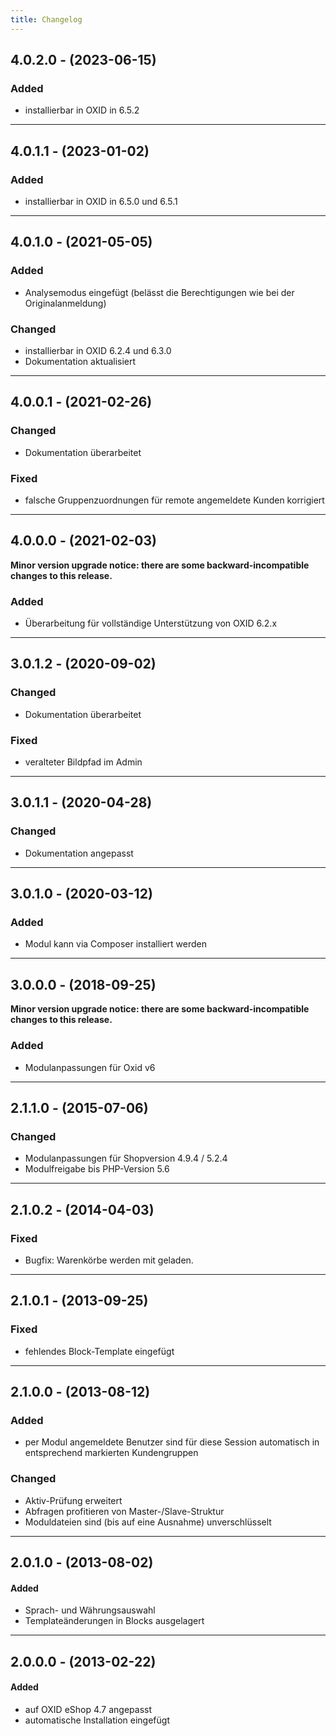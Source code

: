 ```yaml
---
title: Changelog
---
```


## 4.0.2.0 - (2023-06-15)
### Added
- installierbar in OXID in 6.5.2

---

## 4.0.1.1 - (2023-01-02)
### Added
- installierbar in OXID in 6.5.0 und 6.5.1

---

## 4.0.1.0 - (2021-05-05)
### Added
- Analysemodus eingefügt (belässt die Berechtigungen wie bei der Originalanmeldung)

### Changed
- installierbar in OXID 6.2.4 und 6.3.0
- Dokumentation aktualisiert

---

## 4.0.0.1 - (2021-02-26)
### Changed
- Dokumentation überarbeitet

### Fixed
- falsche Gruppenzuordnungen für remote angemeldete Kunden korrigiert

---

## 4.0.0.0 - (2021-02-03)

**Minor version upgrade notice: there are some backward-incompatible changes to this release.**

### Added
- Überarbeitung für vollständige Unterstützung von OXID 6.2.x

---

## 3.0.1.2 - (2020-09-02)
### Changed
- Dokumentation überarbeitet

### Fixed
- veralteter Bildpfad im Admin

---

## 3.0.1.1 - (2020-04-28)
### Changed
- Dokumentation angepasst

---

## 3.0.1.0 - (2020-03-12)

### Added
- Modul kann via Composer installiert werden

---

## 3.0.0.0 - (2018-09-25)

**Minor version upgrade notice: there are some backward-incompatible changes to this release.**

### Added
- Modulanpassungen für Oxid v6

---

## 2.1.1.0 - (2015-07-06)

### Changed
- Modulanpassungen für Shopversion 4.9.4 / 5.2.4
- Modulfreigabe bis PHP-Version 5.6

---

## 2.1.0.2 - (2014-04-03)

### Fixed
- Bugfix: Warenkörbe werden mit geladen.

---

## 2.1.0.1 - (2013-09-25)

### Fixed
- fehlendes Block-Template eingefügt

---

## 2.1.0.0 - (2013-08-12)

### Added
- per Modul angemeldete Benutzer sind für diese Session automatisch in entsprechend markierten Kundengruppen

### Changed
- Aktiv-Prüfung erweitert
- Abfragen profitieren von Master-/Slave-Struktur
- Moduldateien sind (bis auf eine Ausnahme) unverschlüsselt

---

## 2.0.1.0 - (2013-08-02)

#### Added
- Sprach- und Währungsauswahl
- Templateänderungen in Blocks ausgelagert

---

## 2.0.0.0 - (2013-02-22)

#### Added
- auf OXID eShop 4.7 angepasst
- automatische Installation eingefügt
